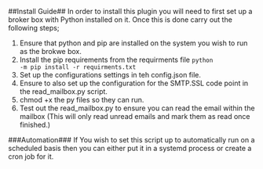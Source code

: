 ##Install Guide##
In order to install this plugin you will need to first set up a broker box with Python installed on it. Once this is done carry out the following steps;
1. Ensure that python and pip are installed on the system you wish to run as the brokwe box.
1. Install the pip requirements from the requirments file <code>python -m pip install -r requirments.txt</code>
1. Set up the configurations settings in teh config.json file.
1. Ensure to also set up the configuration for the SMTP.SSL code point in the read_mailbox.py script.
1. chmod +x the py files so they can run.
1. Test out the read_mailbox.py to ensure you can read the email within the mailbox (This will only read unread emails and mark them as read once finished.)

###Automation###
If You wish to set this script up to automatically run on a scheduled basis then you can either put it in a systemd process or create a cron job for it.

